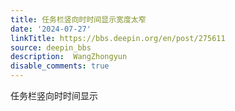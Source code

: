 ```yaml
---
title: 任务栏竖向时时间显示宽度太窄
date: '2024-07-27'
linkTitle: https://bbs.deepin.org/en/post/275611
source: deepin_bbs
description:  WangZhongyun 
disable_comments: true
---
```

任务栏竖向时时间显示
